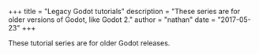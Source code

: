 +++
title = "Legacy Godot tutorials"
description = "These series are for older versions of Godot, like Godot 2."
author = "nathan"
date = "2017-05-23"
+++

These tutorial series are for older Godot releases.
